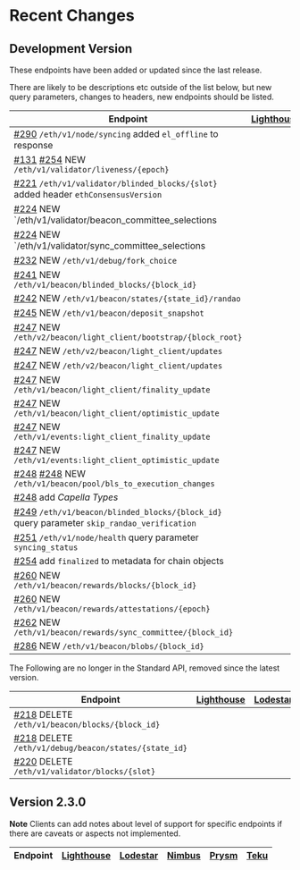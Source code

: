 # Recent Changes


## Development Version

These endpoints have been added or updated since the last release.

There are likely to be descriptions etc outside of the list below, but new query parameters, changes to headers, new endpoints should be listed.

| Endpoint                                                                                                                                                             | [Lighthouse](https://github.com/sigp/lighthouse) | [Lodestar](https://github.com/ChainSafe/lodestar) | [Nimbus](https://github.com/status-im/nimbus-eth2) | [Prysm](https://github.com/prysmaticlabs/prysm) | [Teku](https://github.com/ConsenSys/teku) |
|----------------------------------------------------------------------------------------------------------------------------------------------------------------------|--------------------------------------------------|---------------------------------------------------|----------------------------------------------------|-------------------------------------------------|-------------------------------------------|
| [#290](https://github.com/ethereum/beacon-APIs/pull/290) `/eth/v1/node/syncing` added `el_offline` to response                                                       |                                                  |                                                   |                                                    |                                                 |                                           |
| [#131](https://github.com/ethereum/beacon-APIs/pull/131) [#254](https://github.com/ethereum/beacon-APIs/pull/254) NEW `/eth/v1/validator/liveness/{epoch}`           |                                                  |                                                   |                                                    |                                                 |                                           |
| [#221](https://github.com/ethereum/beacon-APIs/pull/221) `/eth/v1/validator/blinded_blocks/{slot}` added header `ethConsensusVersion`                                |                                                  |                                                   |                                                    |                                                 |                                           |
| [#224](https://github.com/ethereum/beacon-APIs/pull/224) NEW `/eth/v1/validator/beacon_committee_selections                                                          |                                                  |                                                   |                                                    |                                                 |                                           |
| [#224](https://github.com/ethereum/beacon-APIs/pull/224) NEW `/eth/v1/validator/sync_committee_selections                                                            |                                                  |                                                   |                                                    |                                                 |                                           |
| [#232](https://github.com/ethereum/beacon-APIs/pull/232) NEW `/eth/v1/debug/fork_choice`                                                                             |                                                  |                                                   |                                                    |                                                 |                                           |
| [#241](https://github.com/ethereum/beacon-APIs/pull/241) NEW `/eth/v1/beacon/blinded_blocks/{block_id}`                                                              |                                                  |                                                   |                                                    |                                                 |                                           |
| [#242](https://github.com/ethereum/beacon-APIs/pull/242) NEW `/eth/v1/beacon/states/{state_id}/randao`                                                               |                                                  |                                                   |                                                    |                                                 |                                           |
| [#245](https://github.com/ethereum/beacon-APIs/pull/245) NEW `/eth/v1/beacon/deposit_snapshot`                                                                       |                                                  |                                                   |                                                    |                                                 |                                           |
| [#247](https://github.com/ethereum/beacon-APIs/pull/247) NEW `/eth/v2/beacon/light_client/bootstrap/{block_root}`                                                    |                                                  |                                                   |                                                    |                                                 |                                           |
| [#247](https://github.com/ethereum/beacon-APIs/pull/247) NEW `/eth/v2/beacon/light_client/updates`                                                                   |                                                  |                                                   |                                                    |                                                 |                                           |
| [#247](https://github.com/ethereum/beacon-APIs/pull/247) NEW `/eth/v2/beacon/light_client/updates`                                                                   |                                                  |                                                   |                                                    |                                                 |                                           |
| [#247](https://github.com/ethereum/beacon-APIs/pull/247) NEW `/eth/v1/beacon/light_client/finality_update`                                                           |                                                  |                                                   |                                                    |                                                 |                                           |
| [#247](https://github.com/ethereum/beacon-APIs/pull/247) NEW `/eth/v1/beacon/light_client/optimistic_update`                                                         |                                                  |                                                   |                                                    |                                                 |                                           |
| [#247](https://github.com/ethereum/beacon-APIs/pull/247) NEW `/eth/v1/events:light_client_finality_update`                                                           |                                                  |                                                   |                                                    |                                                 |                                           |
| [#247](https://github.com/ethereum/beacon-APIs/pull/247) NEW `/eth/v1/events:light_client_optimistic_update`                                                         |                                                  |                                                   |                                                    |                                                 |                                           |
| [#248](https://github.com/ethereum/beacon-APIs/pull/248) [#248](https://github.com/ethereum/beacon-APIs/pull/248) NEW `/eth/v1/beacon/pool/bls_to_execution_changes` |                                                  |                                                   |                                                    |                                                 |                                           |
| [#248](https://github.com/ethereum/beacon-APIs/pull/248)  add _Capella Types_                                                                                        |                                                  |                                                   |                                                    |                                                 |                                           |
| [#249](https://github.com/ethereum/beacon-APIs/pull/249) `/eth/v1/beacon/blinded_blocks/{block_id}` query parameter `skip_randao_verification`                       |                                                  |                                                   |                                                    |                                                 |                                           |
| [#251](https://github.com/ethereum/beacon-APIs/pull/251) `/eth/v1/node/health` query parameter `syncing_status`                                                      |                                                  |                                                   |                                                    |                                                 |                                           |
| [#254](https://github.com/ethereum/beacon-APIs/pull/254) add `finalized` to metadata for chain objects                                                               |                                                  |                                                   |                                                    |                                                 |                                           |
| [#260](https://github.com/ethereum/beacon-APIs/pull/260) NEW `/eth/v1/beacon/rewards/blocks/{block_id}`                                                              |                                                  |                                                   |                                                    |                                                 |                                           |
| [#260](https://github.com/ethereum/beacon-APIs/pull/260) NEW `/eth/v1/beacon/rewards/attestations/{epoch}`                                                           |                                                  |                                                   |                                                    |                                                 |                                           |
| [#262](https://github.com/ethereum/beacon-APIs/pull/262) NEW `/eth/v1/beacon/rewards/sync_committee/{block_id}`                                                      |                                                  |                                                   |                                                    |                                                 |                                           |
| [#286](https://github.com/ethereum/beacon-APIs/pull/286) NEW `/eth/v1/beacon/blobs/{block_id}`                                                                       |                                                  |                                                   |                                                    |                                                 |                                           |


The Following are no longer in the Standard API, removed since the latest version.

| Endpoint                                                                                                 | [Lighthouse](https://github.com/sigp/lighthouse) | [Lodestar](https://github.com/ChainSafe/lodestar) | [Nimbus](https://github.com/status-im/nimbus-eth2) | [Prysm](https://github.com/prysmaticlabs/prysm) | [Teku](https://github.com/ConsenSys/teku) |
|----------------------------------------------------------------------------------------------------------|--------------------------------------------------|---------------------------------------------------|----------------------------------------------------|-------------------------------------------------|-------------------------------------------|
| [#218](https://github.com/ethereum/beacon-APIs/pull/218) DELETE `/eth/v1/beacon/blocks/{block_id}`       |                                                  |                                                   |                                                    |                                                 |                                           |
| [#218](https://github.com/ethereum/beacon-APIs/pull/218) DELETE `/eth/v1/debug/beacon/states/{state_id}` |                                                  |                                                   |                                                    |                                                 |                                           |
| [#220](https://github.com/ethereum/beacon-APIs/pull/220) DELETE `/eth/v1/validator/blocks/{slot}`        |                                                  |                                                   |                                                    |                                                 |                                           |

## Version 2.3.0

__Note__ Clients can add notes about level of support for specific endpoints if there are caveats or aspects not implemented.

| Endpoint | [Lighthouse](https://github.com/sigp/lighthouse) | [Lodestar](https://github.com/ChainSafe/lodestar) | [Nimbus](https://github.com/status-im/nimbus-eth2) | [Prysm](https://github.com/prysmaticlabs/prysm) | [Teku](https://github.com/ConsenSys/teku) |
|----------|--------------------------------------------------|---------------------------------------------------|----------------------------------------------------|-------------------------------------------------|-------------------------------------------|
